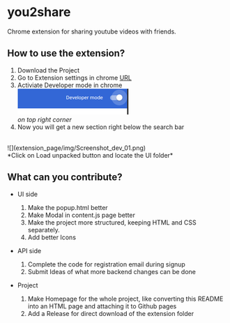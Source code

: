 # you2share

Chrome extension for sharing youtube videos with friends. 

## How to use the extension?
1. Download the Project 
2. Go to Extension settings in chrome [URL](chrome://extensions/)
3. Activiate Developer mode in chrome 
   <br>
   ![](extension_page/img/Screenshot_dev_01.png)
   <br>
   *on top right corner* 
4.  Now you will get a new section right below the search bar
   <br>
   ![](extension_page/img/Screenshot_dev_01.png)
   <br>
   *Click on Load unpacked button and locate the UI folder*

## What can you contribute? 
- UI side
  1. Make the popup.html better
  2. Make Modal in content.js page better 
  3. Make the project more structured, keeping HTML and CSS separately.
  4. Add better Icons 
   
- API side
  1. Complete the code for registration email during signup 
  2. Submit Ideas of what more backend changes can be done
   
- Project 
  1. Make Homepage for the whole project, like converting this README into an HTML page and attaching it to Github pages
  2. Add a Release for direct download of the extension folder
